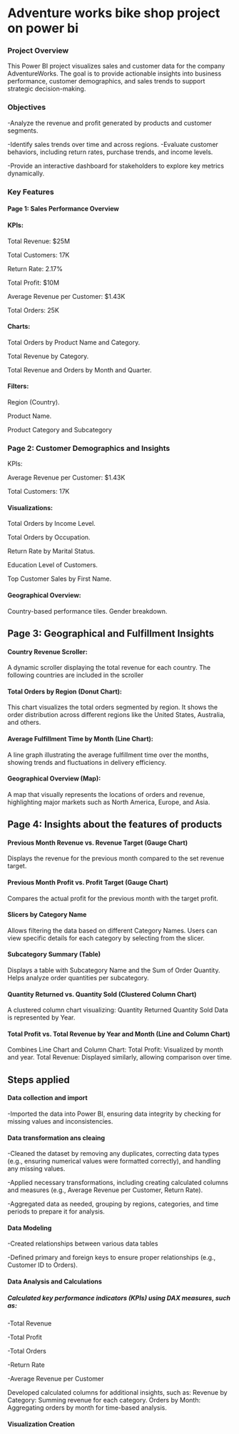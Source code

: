 
# Adventure works bike shop project on power bi

### Project Overview

This Power BI project visualizes sales and customer data for the company AdventureWorks. The goal is to provide actionable insights into business performance, customer demographics, and sales trends to support strategic decision-making.

### Objectives

-Analyze the revenue and profit generated by products and customer segments.

-Identify sales trends over time and across regions.
-Evaluate customer behaviors, including return rates, purchase trends, and income levels.

-Provide an interactive dashboard for stakeholders to explore key metrics dynamically.

### Key Features
#### Page 1: Sales Performance Overview
#### KPIs: 
Total Revenue: $25M 

Total Customers: 17K

Return Rate: 2.17% 

Total Profit: $10M 

Average Revenue per Customer: $1.43K 

Total Orders: 25K

#### Charts:
Total Orders by Product Name and Category.

Total Revenue by Category.

Total Revenue and Orders by Month and Quarter.

#### Filters:
Region (Country).

Product Name.

Product Category and Subcategory

### Page 2: Customer Demographics and Insights
KPIs:

Average Revenue per Customer: $1.43K

Total Customers: 17K

#### Visualizations:
Total Orders by Income Level.

Total Orders by Occupation.

Return Rate by Marital Status.

Education Level of Customers.

Top Customer Sales by First Name.

#### Geographical Overview:
Country-based performance tiles.
Gender breakdown.

## Page 3: Geographical and Fulfillment Insights

#### Country Revenue Scroller:
A dynamic scroller displaying the total revenue for each country. The following countries are included in the scroller

#### Total Orders by Region (Donut Chart):
This chart visualizes the total orders segmented by region. It shows the order distribution across different regions like the United States, Australia, and others.

#### Average Fulfillment Time by Month (Line Chart):
A line graph illustrating the average fulfillment time over the months, showing trends and fluctuations in delivery efficiency.

#### Geographical Overview (Map):
A map that visually represents the locations of orders and revenue, highlighting major markets such as North America, Europe, and Asia.

## Page 4: Insights about the features of products

#### Previous Month Revenue vs. Revenue Target (Gauge Chart)
Displays the revenue for the previous month compared to the set revenue target.

#### Previous Month Profit vs. Profit Target (Gauge Chart)
Compares the actual profit for the previous month with the target profit.

#### Slicers by Category Name
Allows filtering the data based on different Category Names.
Users can view specific details for each category by selecting from the slicer.

#### Subcategory Summary (Table)
Displays a table with Subcategory Name and the Sum of Order Quantity.
Helps analyze order quantities per subcategory.

#### Quantity Returned vs. Quantity Sold (Clustered Column Chart)
A clustered column chart visualizing:
Quantity Returned
Quantity Sold
Data is represented by Year.

#### Total Profit vs. Total Revenue by Year and Month (Line and Column Chart)
Combines Line Chart and Column Chart:
Total Profit: Visualized by month and year.
Total Revenue: Displayed similarly, allowing comparison over time.

## Steps applied 
#### Data collection and import
-Imported the data into Power BI, ensuring data integrity by checking for missing values and inconsistencies.

#### Data transformation ans cleaing
-Cleaned the dataset by removing any duplicates, correcting data types (e.g., ensuring numerical values were formatted correctly), and handling any missing values.

-Applied necessary transformations, including creating calculated columns and measures (e.g., Average Revenue per Customer, Return Rate).

-Aggregated data as needed, grouping by regions, categories, and time periods to prepare it for analysis.

#### Data Modeling
-Created relationships between various data tables

-Defined primary and foreign keys to ensure proper relationships (e.g., Customer ID to Orders).

#### Data Analysis and Calculations
##### Calculated key performance indicators (KPIs) using DAX measures, such as:
-Total Revenue

-Total Profit

-Total Orders

-Return Rate

-Average Revenue per Customer

Developed calculated columns for additional insights, such as:
Revenue by Category: Summing revenue for each category.
Orders by Month: Aggregating orders by month for time-based analysis.

#### Visualization Creation
